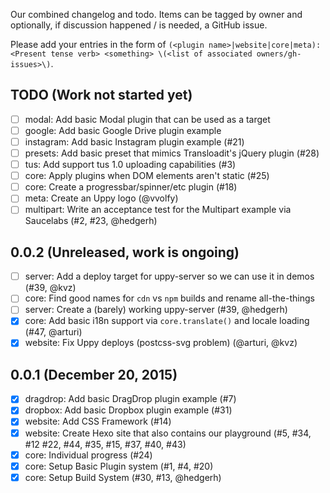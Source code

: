 Our combined changelog and todo. Items can be tagged by owner and optionally, if discussion
happened / is needed, a GitHub issue.

Please add your entries in the form of `(<plugin name>|website|core|meta): <Present tense verb> <something> \(<list of associated owners/gh-issues>\)`.

## TODO (Work not started yet)

- [ ] modal: Add basic Modal plugin that can be used as a target
- [ ] google: Add basic Google Drive plugin example
- [ ] instagram: Add basic Instagram plugin example (#21)
- [ ] presets: Add basic preset that mimics Transloadit's jQuery plugin (#28)
- [ ] tus: Add support tus 1.0 uploading capabilities (#3)
- [ ] core: Apply plugins when DOM elements aren't static (#25)
- [ ] core: Create a progressbar/spinner/etc plugin (#18)
- [ ] meta: Create an Uppy logo (@vvolfy)
- [ ] multipart: Write an acceptance test for the Multipart example via Saucelabs (#2, #23, @hedgerh)

## 0.0.2 (Unreleased, work is ongoing)

- [ ] server: Add a deploy target for uppy-server so we can use it in demos (#39, @kvz)
- [ ] core: Find good names for `cdn` vs `npm` builds and rename all-the-things
- [ ] server: Create a (barely) working uppy-server (#39, @hedgerh)
- [x] core: Add basic i18n support via `core.translate()` and locale loading (#47, @arturi)
- [x] website: Fix Uppy deploys (postcss-svg problem) (@arturi, @kvz)

## 0.0.1 (December 20, 2015)

- [x] dragdrop: Add basic DragDrop plugin example (#7)
- [x] dropbox: Add basic Dropbox plugin example (#31)
- [x] website: Add CSS Framework (#14)
- [x] website: Create Hexo site that also contains our playground (#5, #34, #12 #22, #44, #35, #15, #37, #40, #43)
- [x] core: Individual progress (#24)
- [x] core: Setup Basic Plugin system (#1, #4, #20)
- [x] core: Setup Build System (#30, #13, @hedgerh)
